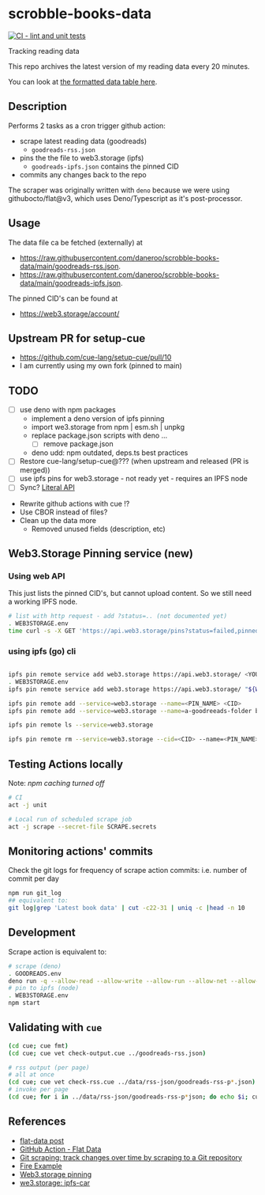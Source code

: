 # scrobble-books-data

[![CI - lint and unit tests](https://github.com/daneroo/scrobble-books-data/actions/workflows/unit.yml/badge.svg?branch=main)](https://github.com/daneroo/scrobble-books-data/actions/workflows/unit.yml)

Tracking reading data

This repo archives the latest version of my reading data every 20 minutes.

You can look at
[the formatted data table here](https://flatgithub.com/daneroo/scrobble-books-data).

## Description

Performs 2 tasks as a cron trigger github action:

- scrape latest reading data (goodreads)
  - `goodreads-rss.json`
- pins the the file to web3.storage (ipfs)
  - `goodreads-ipfs.json` contains the pinned CID
- commits any changes back to the repo

The scraper was originally written with `deno`
because we were using githubocto/flat@v3, which uses Deno/Typescript as it's
post-processor.

## Usage

The data file ca be fetched (externally) at

- <https://raw.githubusercontent.com/daneroo/scrobble-books-data/main/goodreads-rss.json>.
- <https://raw.githubusercontent.com/daneroo/scrobble-books-data/main/goodreads-ipfs.json>.

The pinned CID's can be found at

- <https://web3.storage/account/>

## Upstream PR for setup-cue

- <https://github.com/cue-lang/setup-cue/pull/10>
- I am currently using my own fork (pinned to main)

## TODO


- [ ] use deno with npm packages
  - implement a deno version of ipfs pinning
  - import we3.storage from npm | esm.sh | unpkg
  - replace package.json scripts with deno ...
    - [ ] remove package.json
  - deno udd: npm outdated, deps.ts best practices
- [ ] Restore cue-lang/setup-cue@??? (when upstream and released (PR is merged))
- [ ] use ipfs pins for web3.storage - not ready yet - requires an IPFS node
- [ ] Sync? [Literal API](https://literal.club/pages/api)
- Rewrite github actions with cue !?
- Use CBOR instead of files?
- Clean up the data more
  - Removed unused fields (description, etc)

## Web3.Storage Pinning service (new)

### Using web API

This just lists the pinned CID's, but cannot upload content. So we still need a working IPFS node.

```bash
# list with http request - add ?status=.. (not documented yet)
. WEB3STORAGE.env
time curl -s -X GET 'https://api.web3.storage/pins?status=failed,pinned,pinning,queued' --header 'Accept: */*' --header "Authorization: Bearer ${WEB3STORAGE_TOKEN}" | jq
```

### using ipfs (go) cli

```bash

ipfs pin remote service add web3.storage https://api.web3.storage/ <YOUR_AUTH_KEY_JWT>
. WEB3STORAGE.env
ipfs pin remote service add web3.storage https://api.web3.storage/ "${WEB3STORAGE_TOKEN}"

ipfs pin remote add --service=web3.storage --name=<PIN_NAME> <CID>
ipfs pin remote add --service=web3.storage --name=a-goodreeads-folder bafybeib7ef3pesqbvjjq5dgdteztaxb2v2mkk56yzfltet4mluyy6oakpi

ipfs pin remote ls --service=web3.storage

ipfs pin remote rm --service=web3.storage --cid=<CID> --name=<PIN_NAME>
```

## Testing Actions locally

Note: _npm caching turned off_

```bash
# CI
act -j unit

# Local run of scheduled scrape job
act -j scrape --secret-file SCRAPE.secrets
```

## Monitoring actions' commits

Check the git logs for frequency of scrape action commits: i.e. number of commit per day

```bash
npm run git_log 
## equivalent to:
git log|grep 'Latest book data' | cut -c22-31 | uniq -c |head -n 10
```

## Development

Scrape action is equivalent to:

```bash
# scrape (deno)
. GOODREADS.env
deno run -q --allow-read --allow-write --allow-run --allow-net --allow-env --unstable src/scrape.js
# pin to ipfs (node)
. WEB3STORAGE.env
npm start
```

## Validating with `cue`

```bash
(cd cue; cue fmt)
(cd cue; cue vet check-output.cue ../goodreads-rss.json)

# rss output (per page)
# all at once
(cd cue; cue vet check-rss.cue ../data/rss-json/goodreads-rss-p*.json)
# invoke per page
(cd cue; for i in ../data/rss-json/goodreads-rss-p*json; do echo $i; cue vet check-rss.cue $i ; done)
```

## References

- [flat-data post](https://next.github.com/projects/flat-data)
- [GitHub Action - Flat Data](https://github.com/marketplace/actions/flat-data)
- [Git scraping: track changes over time by scraping to a Git repository](https://simonwillison.net/2020/Oct/9/git-scraping/)
- [Fire Example](https://github.com/simonw/ca-fires-history)
- [Web3.storage pinning](https://web3.storage/docs/how-tos/pinning-services-api/)
- [we3.storage: ipfs-car](https://github.com/web3-storage/ipfs-car)
